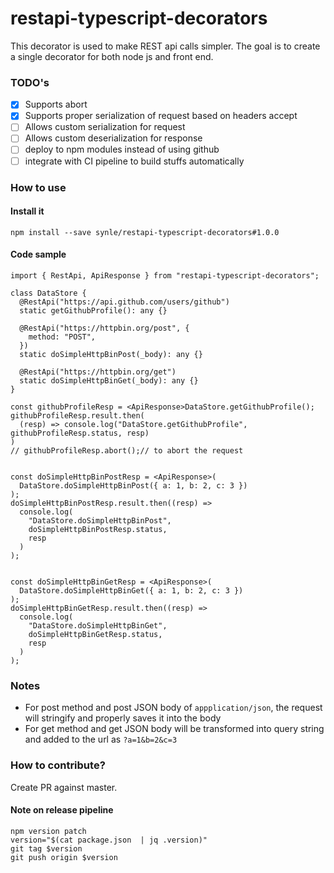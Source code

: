 # restapi-typescript-decorators
This decorator is used to make REST api calls simpler. The goal is to create a single decorator for both node js and front end.

### TODO's
- [X] Supports abort
- [X] Supports proper serialization of request based on headers accept
- [ ] Allows custom serialization for request
- [ ] Allows custom deserialization for response
- [ ] deploy to npm modules instead of using github
- [ ] integrate with CI pipeline to build stuffs automatically

### How to use
#### Install it
```
npm install --save synle/restapi-typescript-decorators#1.0.0
```


#### Code sample
```
import { RestApi, ApiResponse } from "restapi-typescript-decorators";

class DataStore {
  @RestApi("https://api.github.com/users/github")
  static getGithubProfile(): any {}

  @RestApi("https://httpbin.org/post", {
    method: "POST",
  })
  static doSimpleHttpBinPost(_body): any {}

  @RestApi("https://httpbin.org/get")
  static doSimpleHttpBinGet(_body): any {}
}

const githubProfileResp = <ApiResponse>DataStore.getGithubProfile();
githubProfileResp.result.then(
  (resp) => console.log("DataStore.getGithubProfile", githubProfileResp.status, resp)
)
// githubProfileResp.abort();// to abort the request


const doSimpleHttpBinPostResp = <ApiResponse>(
  DataStore.doSimpleHttpBinPost({ a: 1, b: 2, c: 3 })
);
doSimpleHttpBinPostResp.result.then((resp) =>
  console.log(
    "DataStore.doSimpleHttpBinPost",
    doSimpleHttpBinPostResp.status,
    resp
  )
);


const doSimpleHttpBinGetResp = <ApiResponse>(
  DataStore.doSimpleHttpBinGet({ a: 1, b: 2, c: 3 })
);
doSimpleHttpBinGetResp.result.then((resp) =>
  console.log(
    "DataStore.doSimpleHttpBinGet",
    doSimpleHttpBinGetResp.status,
    resp
  )
);
```

### Notes
- For post method and post JSON body of `appplication/json`, the request will stringify and properly saves it into the body
- For get method and get JSON body will be transformed into query string and added to the url as `?a=1&b=2&c=3`

### How to contribute?
Create PR against master.

#### Note on release pipeline
```
npm version patch
version="$(cat package.json  | jq .version)"
git tag $version
git push origin $version
```
